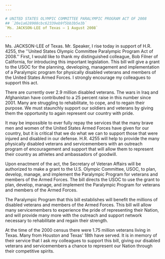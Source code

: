```yaml
---
---

# UNITED STATES OLYMPIC COMMITTEE PARALYMPIC PROGRAM ACT OF 2008
## `20e1a628908cbc62339eb9f5bb3b5e3b`
`Ms. JACKSON-LEE of Texas — 1 August 2008`

---
```



Ms. JACKSON-LEE of Texas. Mr. Speaker, I rise today in support of 
H.R. 4255, the ''United States Olympic Committee Paralympic Program Act 
of 2008.'' First, I would like to thank my distinguished colleague, Bob 
Filner of California, for introducing this important legislation. This 
bill will give a grant to the USOC for the planning, developing, 
management and implementation of a Paralympic program for physically 
disabled veterans and members of the United States Armed Forces. I 
strongly encourage my colleagues to support this act.

There are currently over 2.9 million disabled veterans. The wars in 
Iraq and Afghanistan have contributed to a 25 percent raise in this 
number since 2001. Many are struggling to rehabilitate, to cope, and to 
regain their purpose. We must staunchly support our soldiers and 
veterans by giving them the opportunity to again represent our country 
with pride.

It may be impossible to ever fully repay the services that the many 
brave men and women of the United States Armed Forces have given for 
our country, but it is critical that we do what we can to support those 
that were injured and disabled in our defense. H.R. 4255 will help to 
provide the many physically disabled veterans and servicemembers with 
an outreach program of encouragement and support that will allow them 
to represent their country as athletes and ambassadors of goodwill.

Upon enactment of the act, the Secretary of Veteran Affairs will be 
authorized to make a grant to the U.S. Olympic Committee, USOC, to 
plan, develop, manage, and implement the Paralympic Program for 
veterans and members of the Armed Forces. The bill directs the USOC to 
use the grant to plan, develop, manage, and implement the Paralympic 
Program for veterans and members of the Armed Forces.

The Paralympic Program that this bill establishes will benefit the 
millions of disabled veterans and members of the Armed Forces. This 
bill will allow many servicemembers to experience the pride of 
representing their Nation, and will provide many more with the outreach 
and support network necessary to rehabilitate and regain their 
strength.

At the time of the 2000 census there were 1.75 million veterans 
living in Texas. Many from Houston and Texas' 18th have served. It is 
in memory of their service that I ask my colleagues to support this 
bill, giving our disabled veterans and servicemembers a chance to 
represent our Nation through their competitive spirits.
